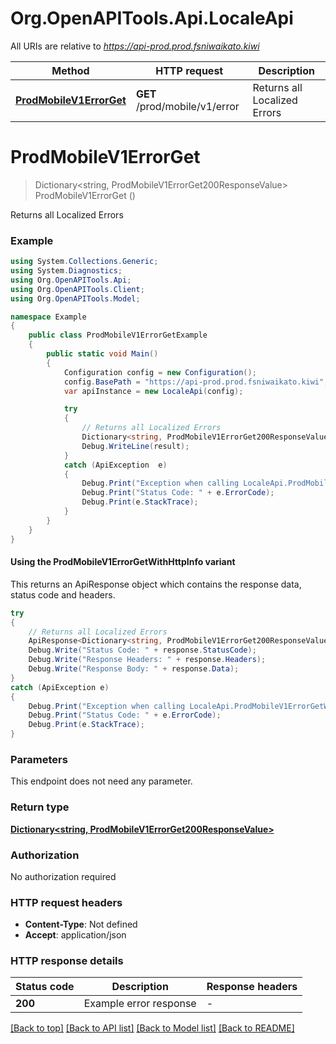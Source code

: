# Org.OpenAPITools.Api.LocaleApi

All URIs are relative to *https://api-prod.prod.fsniwaikato.kiwi*

| Method | HTTP request | Description |
|--------|--------------|-------------|
| [**ProdMobileV1ErrorGet**](LocaleApi.md#prodmobilev1errorget) | **GET** /prod/mobile/v1/error | Returns all Localized Errors |

<a id="prodmobilev1errorget"></a>
# **ProdMobileV1ErrorGet**
> Dictionary&lt;string, ProdMobileV1ErrorGet200ResponseValue&gt; ProdMobileV1ErrorGet ()

Returns all Localized Errors

### Example
```csharp
using System.Collections.Generic;
using System.Diagnostics;
using Org.OpenAPITools.Api;
using Org.OpenAPITools.Client;
using Org.OpenAPITools.Model;

namespace Example
{
    public class ProdMobileV1ErrorGetExample
    {
        public static void Main()
        {
            Configuration config = new Configuration();
            config.BasePath = "https://api-prod.prod.fsniwaikato.kiwi";
            var apiInstance = new LocaleApi(config);

            try
            {
                // Returns all Localized Errors
                Dictionary<string, ProdMobileV1ErrorGet200ResponseValue> result = apiInstance.ProdMobileV1ErrorGet();
                Debug.WriteLine(result);
            }
            catch (ApiException  e)
            {
                Debug.Print("Exception when calling LocaleApi.ProdMobileV1ErrorGet: " + e.Message);
                Debug.Print("Status Code: " + e.ErrorCode);
                Debug.Print(e.StackTrace);
            }
        }
    }
}
```

#### Using the ProdMobileV1ErrorGetWithHttpInfo variant
This returns an ApiResponse object which contains the response data, status code and headers.

```csharp
try
{
    // Returns all Localized Errors
    ApiResponse<Dictionary<string, ProdMobileV1ErrorGet200ResponseValue>> response = apiInstance.ProdMobileV1ErrorGetWithHttpInfo();
    Debug.Write("Status Code: " + response.StatusCode);
    Debug.Write("Response Headers: " + response.Headers);
    Debug.Write("Response Body: " + response.Data);
}
catch (ApiException e)
{
    Debug.Print("Exception when calling LocaleApi.ProdMobileV1ErrorGetWithHttpInfo: " + e.Message);
    Debug.Print("Status Code: " + e.ErrorCode);
    Debug.Print(e.StackTrace);
}
```

### Parameters
This endpoint does not need any parameter.
### Return type

[**Dictionary&lt;string, ProdMobileV1ErrorGet200ResponseValue&gt;**](ProdMobileV1ErrorGet200ResponseValue.md)

### Authorization

No authorization required

### HTTP request headers

 - **Content-Type**: Not defined
 - **Accept**: application/json


### HTTP response details
| Status code | Description | Response headers |
|-------------|-------------|------------------|
| **200** | Example error response |  -  |

[[Back to top]](#) [[Back to API list]](../README.md#documentation-for-api-endpoints) [[Back to Model list]](../README.md#documentation-for-models) [[Back to README]](../README.md)

